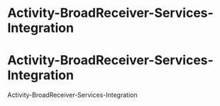 ﻿# Activity-BroadReceiver-Services-Integration
# Activity-BroadReceiver-Services-Integration
Activity-BroadReceiver-Services-Integration
